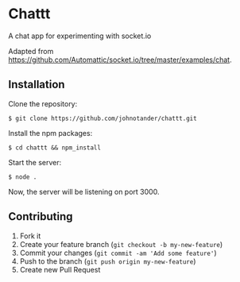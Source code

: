 # Chattt

A chat app for experimenting with socket.io

Adapted from <https://github.com/Automattic/socket.io/tree/master/examples/chat>.

## Installation

Clone the repository:

```
$ git clone https://github.com/johnotander/chattt.git
```

Install the npm packages:

```
$ cd chattt && npm_install
```

Start the server:

```
$ node .
```

Now, the server will be listening on port 3000.

## Contributing

1. Fork it
2. Create your feature branch (`git checkout -b my-new-feature`)
3. Commit your changes (`git commit -am 'Add some feature'`)
4. Push to the branch (`git push origin my-new-feature`)
5. Create new Pull Request
